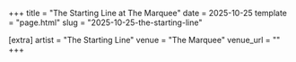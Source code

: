 +++
title = "The Starting Line at The Marquee"
date = 2025-10-25
template = "page.html"
slug = "2025-10-25-the-starting-line"

[extra]
artist = "The Starting Line"
venue = "The Marquee"
venue_url = ""
+++
